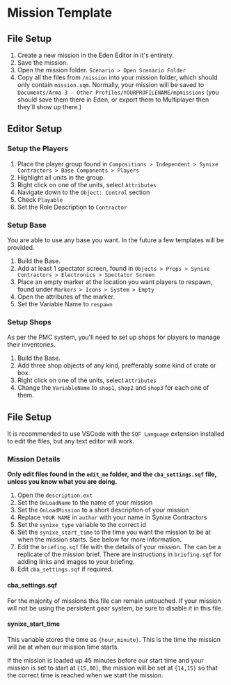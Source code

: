 # Mission Template


## File Setup

1. Create a new mission in the Eden Editor in it's entirety.
2. Save the mission.
3. Open the mission folder. `Scenario > Open Scenario Folder`
4. Copy all the files from `/mission` into your mission folder, which should only contain `mission.sqm`.
Normally, your mission will be saved to `Documents/Arma 3 - Other Profiles/YOURPROFILENAME/mpmissions` (you should save them there in Eden, or export them to Multiplayer then they'll show up there.)

## Editor Setup

### Setup the Players

1. Place the player group found in `Compositions > Independent > Synixe Contractors > Base Components > Players`
2. Highlight all units in the group.
3. Right click on one of the units, select `Attributes`
4. Navigate down to the `Object: Control` section
5. Check `Playable`
6. Set the Role Description to `Contractor`

### Setup Base

You are able to use any base you want. In the future a few templates will be provided.

1. Build the Base.
2. Add at least 1 spectator screen, found in `Objects > Props > Synixe Contractors > Electronics > Spectator Screen`
3. Place an empty marker at the location you want players to respawn, found under `Markers > Icons > System > Empty`
4. Open the attributes of the marker.
5. Set the Variable Name to `respawn`

### Setup Shops

As per the PMC system, you'll need to set up shops for players to manage their inventories.

1. Build the Base.
2. Add three shop objects of any kind, prefferably some kind of crate or box.
3. Right click on one of the units, select `Attributes`
4. Change the `VariableName` to `shop1`, `shop2` and `shop3` for each one of them.

## File Setup

It is recommended to use VSCode with the `SQF Language` extension installed to edit the files, but any text editor will work.

### Mission Details

**Only edit files found in the `edit_me` folder, and the `cba_settings.sqf` file, unless you know what you are doing.**

1. Open the `description.ext`
2. Set the `OnLoadName` to the name of your mission
3. Set the `OnLoadMission` to a short description of your mission
4. Replace `YOUR NAME` in `author` with your name in Synixe Contractors
5. Set the `synixe_type` variable to the correct id
6. Set the `synixe_start_time` to the time you want the mission to be at when the mission starts. See below for more information.
7. Edit the `briefing.sqf` file with the details of your mission. The can be a replicate of the mission brief. There are instructions in `briefing.sqf` for adding links and images to your briefing.
8. Edit `cba_settings.sqf` if required.

#### cba_settings.sqf

For the majority of missions this file can remain untouched. If your mission will not be using the persistent gear system, be sure to disable it in this file.


#### synixe_start_time

This variable stores the time as `{hour,minute}`. This is the time the mission will be at when our mission time starts.

If the mission is loaded up 45 minutes before our start time and your mission is set to start at `{15,00}`, the mission will be set at `{14,15}` so that the correct time is reached when we start the mission.
